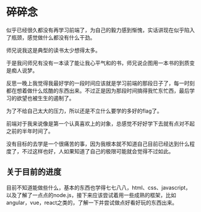 # 碎碎念

似乎已经很久都没有再学习前端了，为自己的毅力感到惭愧，实话讲现在似乎陷入了瓶颈，感觉做什么都没有什么干劲。

师兄说我这是典型的读书太少想得太多。

于是我问师兄有没有一本读了能让我心平气和的书，师兄说企图用一本书的到质变是痴人说梦。

反思一晚上我觉得我最好学的一段时间应该就是学习前端的那段日子了，每一时刻都在想着做什么炫酷的东西出来。不过正是因为那段时间搞得我忙东忙西，最后学习的欲望也被生生的遏制了。

为了不给自己太大的压力，所以还是不立什么要学的多好的flag了。

前端对于我来说像是第一个认真喜欢上的对象，总感觉不好好学下去就有点对不起之前的半年时间了。

没有目标的去学是一个很痛苦的事，因为我根本就不知道自己目前已经达到什么程度了，不过这样也好，人如果知道了自己的极限可能就会觉得不过如此。

## 关于目前的进度

目前不知道能做些什么，基本的东西也学得七七八八，html、css、javascript，以及了解了一点点的node.js，接下来应该尝试着用一些成熟的框架，比如angular，vue，react之类的，了解一下并尝试做点好看好玩的东西出来。